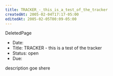 ```yaml
---
title: TRACKER_-_this_is_a_test_of_the_tracker
createdAt: 2005-02-04T17:17-05:00
editedAt: 2005-02-05T00:09-05:00
---
```


DeletedPage
* Date: 
* Title: TRACKER - this is a test of the tracker
* Status: open
* Due: 

description goe shere    

